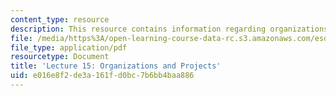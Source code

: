 ```yaml
---
content_type: resource
description: This resource contains information regarding organizations and projects.
file: /media/https%3A/open-learning-course-data-rc.s3.amazonaws.com/esd-36-system-project-management-fall-2012/e016e8f2de3a161fd0bc7b6bb4baa886_MITESD_36F12_Lec15.pdf
file_type: application/pdf
resourcetype: Document
title: 'Lecture 15: Organizations and Projects'
uid: e016e8f2-de3a-161f-d0bc-7b6bb4baa886
---
```

